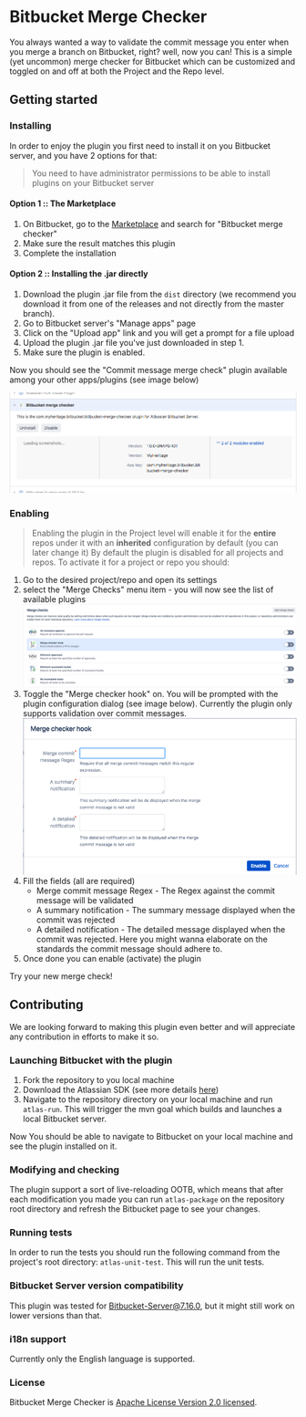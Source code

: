 # Bitbucket Merge Checker

You always wanted a way to validate the commit message you enter when you merge a branch on Bitbucket, right? well, now you can!
This is a simple (yet uncommon) merge checker for Bitbucket which can be customized and toggled on and off at both the Project and the Repo level.

## Getting started
### Installing
In order to enjoy the plugin you first need to install it on you Bitbucket server, and you have 2 options for that:
> You need to have administrator permissions to be able to install plugins on your Bitbucket server
#### Option 1 :: The Marketplace
1. On Bitbucket, go to the [Marketplace](https://marketplace.atlassian.com/addons/app/bitbucket) and search for "Bitbucket merge checker"
2. Make sure the result matches this plugin
3. Complete the installation

#### Option 2 :: Installing the .jar directly
1. Download the plugin .jar file from the `dist` directory (we recommend you download it from one of the releases and not directly from the master branch).
2. Go to Bitbucket server's "Manage apps" page
3. Click on the "Upload app" link and you will get a prompt for a file upload
4. Upload the plugin .jar file you've just downloaded in step 1.
5. Make sure the plugin is enabled.

Now you should see the "Commit message merge check" plugin available among your other apps/plugins (see image below)

![The plugin installed on the manage apps page](assets/plugin-on-manage-apps-page.png)

### Enabling
> Enabling the plugin in the Project level will enable it for the **entire** repos under it with an **inherited** configuration by default (you can later change it)
By default the plugin is disabled for all projects and repos. To activate it for a project or repo you should:
1. Go to the desired project/repo and open its settings
2. select the "Merge Checks" menu item - you will now see the list of available plugins
![The plugin installed on the manage apps page](assets/plugin-on-avilalbe-marge-checks.png)
3. Toggle the "Merge checker hook" on. You will be prompted with the plugin configuration dialog (see image below). Currently the plugin only supports validation over commit messages.
![The plugin installed on the manage apps page](assets/plugin-configuration-dialog.png)
4. Fill the fields (all are required)
   * Merge commit message Regex - The Regex against the commit message will be validated
   * A summary notification - The summary message displayed when the commit was rejected
   * A detailed notification - The detailed message displayed when the commit was rejected. Here you might wanna elaborate on the standards the commit message should adhere to.
5. Once done you can enable (activate) the plugin

Try your new merge check!

## Contributing
We are looking forward to making this plugin even better and will appreciate any contribution in efforts to make it so.
### Launching Bitbucket with the plugin
1. Fork the repository to you local machine
2. Download the Atlassian SDK (see more details [here](https://developer.atlassian.com/server/framework/atlassian-sdk/set-up-the-atlassian-plugin-sdk-and-build-a-project/))
3. Navigate to the repository directory on your local machine and run `atlas-run`. This will trigger the mvn goal which builds and launches a local Bitbucket server.

Now You should be able to navigate to Bitbucket on your local machine and see the plugin installed on it.
### Modifying and checking
The plugin support a sort of live-reloading OOTB, which means that after each modification you made you can run `atlas-package` on the repository root directory and refresh the Bitbucket page to see your changes.

### Running tests
In order to run the tests you should run the following command from the project's root directory: `atlas-unit-test`.
This will run the unit tests.

### Bitbucket Server version compatibility
This plugin was tested for Bitbucket-Server@7.16.0, but it might still work on lower versions than that.

### i18n support
Currently only the English language is supported.

### License
Bitbucket Merge Checker is [Apache License Version 2.0 licensed](./LICENSE).
